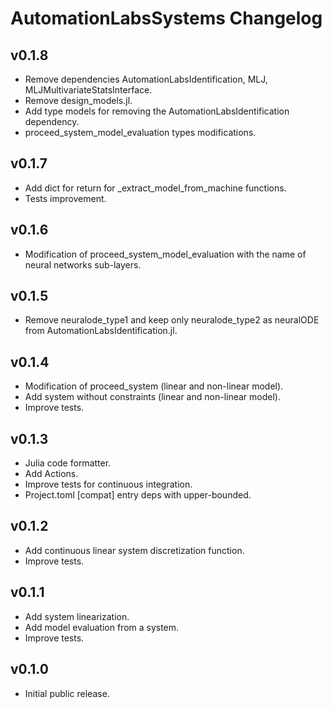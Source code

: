# AutomationLabsSystems Changelog

## v0.1.8

* Remove dependencies AutomationLabsIdentification, MLJ, MLJMultivariateStatsInterface.
* Remove design_models.jl.
* Add type models for removing the AutomationLabsIdentification dependency.
* proceed_system_model_evaluation types modifications.

## v0.1.7

* Add dict for return for _extract_model_from_machine functions.
* Tests improvement.

## v0.1.6

* Modification of proceed_system_model_evaluation with the name of neural networks sub-layers.

## v0.1.5

* Remove neuralode_type1 and keep only neuralode_type2 as neuralODE from AutomationLabsIdentification.jl.

## v0.1.4

* Modification of proceed_system (linear and non-linear model). 
* Add system without constraints (linear and non-linear model). 
* Improve tests.

## v0.1.3

* Julia code formatter.
* Add Actions.
* Improve tests for continuous integration.
* Project.toml [compat] entry deps with upper-bounded.

## v0.1.2

* Add continuous linear system discretization function.
* Improve tests.

## v0.1.1

* Add system linearization.
* Add model evaluation from a system.
* Improve tests.
## v0.1.0

* Initial public release.
